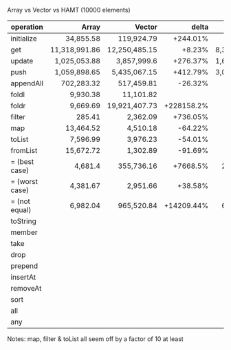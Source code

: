 

Array vs Vector vs HAMT (10000 elements)

|operation       |      Array      |      Vector     |   delta   |       HAMT      |
|----------------|----------------:|----------------:|----------:|----------------:|
| initialize     |       34,855.58 |      119,924.79 |  +244.01% |       15,724.15 |
| get            |   11,318,991.86 |   12,250,485.15 |    +8.23% |    8,370,646.11 |
| update         |    1,025,053.88 |     3,857,999.6 |  +276.37% |    1,681,214.59 |
| push           |    1,059,898.65 |    5,435,067.15 |  +412.79% |    3,053,189.46 |
| appendAll      |      702,283.32 |      517,459.81 |   -26.32% |        5,458.77 |
| foldl          |        9,930.38 |       11,101.82 |           |        8,318.21 |
| foldr          |        9,669.69 |   19,921,407.73 |+228158.2% |        8,565.88 |
| filter         |          285.41 |        2,362.09 |  +736.05% |        1,427.02 |
| map            |       13,464.52 |        4,510.18 |   -64.22% |        9,964.93 |
| toList         |        7,596.99 |        3,976.23 |   -54.01% |        6,111.59 |
| fromList       |       15,672.72 |        1,302.89 |   -91.69% |       12,009.55 |
| = (best case)  |        4,681.4  |      355,736.16 |  +7668.5% |      287,590.69 |
| = (worst case) |        4,381.67 |        2,951.66 |   +38.58% |        2,408.48 |
| = (not equal)  |        6,982.04 |      965,520.84 |+14209.44% |      685,922.68 |
| toString       |                 |                 |           |                 |
| member         |                 |                 |           |                 |
| take           |                 |                 |           |                 |
| drop           |                 |                 |           |                 |
| prepend        |                 |                 |           |                 |
| insertAt       |                 |                 |           |                 |
| removeAt       |                 |                 |           |                 |
| sort           |                 |                 |           |                 |
| all            |                 |                 |           |                 |
| any            |                 |                 |           |                 |

Notes:
map, filter & toList all seem off by a factor of 10 at least